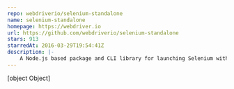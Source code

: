 ```yaml
---
repo: webdriverio/selenium-standalone
name: selenium-standalone
homepage: https://webdriver.io
url: https://github.com/webdriverio/selenium-standalone
stars: 913
starredAt: 2016-03-29T19:54:41Z
description: |-
    A Node.js based package and CLI library for launching Selenium with WebDrivers support (Chrome, Firefox, IE, Edge)
---
```


[object Object]
